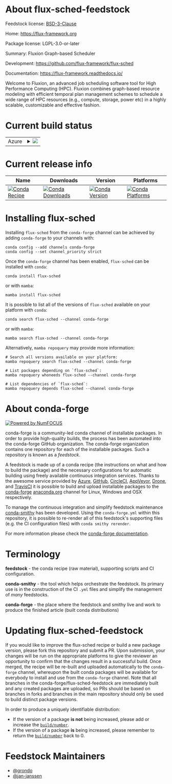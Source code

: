 About flux-sched-feedstock
==========================

Feedstock license: [BSD-3-Clause](https://github.com/conda-forge/flux-sched-feedstock/blob/main/LICENSE.txt)

Home: https://flux-framework.org

Package license: LGPL-3.0-or-later

Summary: Fluxion Graph-based Scheduler

Development: https://github.com/flux-framework/flux-sched

Documentation: https://flux-framework.readthedocs.io/

Welcome to Fluxion, an advanced job scheduling software tool for
High Performance Computing (HPC). Fluxion combines graph-based
resource modeling with efficient temporal plan management schemes to
schedule a wide range of HPC resources (e.g., compute, storage, power
etc) in a highly scalable, customizable and effective fashion.


Current build status
====================


<table>
    
  <tr>
    <td>Azure</td>
    <td>
      <details>
        <summary>
          <a href="https://dev.azure.com/conda-forge/feedstock-builds/_build/latest?definitionId=19290&branchName=main">
            <img src="https://dev.azure.com/conda-forge/feedstock-builds/_apis/build/status/flux-sched-feedstock?branchName=main">
          </a>
        </summary>
        <table>
          <thead><tr><th>Variant</th><th>Status</th></tr></thead>
          <tbody><tr>
              <td>linux_64_python3.10.____cpython</td>
              <td>
                <a href="https://dev.azure.com/conda-forge/feedstock-builds/_build/latest?definitionId=19290&branchName=main">
                  <img src="https://dev.azure.com/conda-forge/feedstock-builds/_apis/build/status/flux-sched-feedstock?branchName=main&jobName=linux&configuration=linux%20linux_64_python3.10.____cpython" alt="variant">
                </a>
              </td>
            </tr><tr>
              <td>linux_64_python3.11.____cpython</td>
              <td>
                <a href="https://dev.azure.com/conda-forge/feedstock-builds/_build/latest?definitionId=19290&branchName=main">
                  <img src="https://dev.azure.com/conda-forge/feedstock-builds/_apis/build/status/flux-sched-feedstock?branchName=main&jobName=linux&configuration=linux%20linux_64_python3.11.____cpython" alt="variant">
                </a>
              </td>
            </tr><tr>
              <td>linux_64_python3.12.____cpython</td>
              <td>
                <a href="https://dev.azure.com/conda-forge/feedstock-builds/_build/latest?definitionId=19290&branchName=main">
                  <img src="https://dev.azure.com/conda-forge/feedstock-builds/_apis/build/status/flux-sched-feedstock?branchName=main&jobName=linux&configuration=linux%20linux_64_python3.12.____cpython" alt="variant">
                </a>
              </td>
            </tr><tr>
              <td>linux_64_python3.8.____cpython</td>
              <td>
                <a href="https://dev.azure.com/conda-forge/feedstock-builds/_build/latest?definitionId=19290&branchName=main">
                  <img src="https://dev.azure.com/conda-forge/feedstock-builds/_apis/build/status/flux-sched-feedstock?branchName=main&jobName=linux&configuration=linux%20linux_64_python3.8.____cpython" alt="variant">
                </a>
              </td>
            </tr><tr>
              <td>linux_64_python3.9.____cpython</td>
              <td>
                <a href="https://dev.azure.com/conda-forge/feedstock-builds/_build/latest?definitionId=19290&branchName=main">
                  <img src="https://dev.azure.com/conda-forge/feedstock-builds/_apis/build/status/flux-sched-feedstock?branchName=main&jobName=linux&configuration=linux%20linux_64_python3.9.____cpython" alt="variant">
                </a>
              </td>
            </tr>
          </tbody>
        </table>
      </details>
    </td>
  </tr>
</table>

Current release info
====================

| Name | Downloads | Version | Platforms |
| --- | --- | --- | --- |
| [![Conda Recipe](https://img.shields.io/badge/recipe-flux--sched-green.svg)](https://anaconda.org/conda-forge/flux-sched) | [![Conda Downloads](https://img.shields.io/conda/dn/conda-forge/flux-sched.svg)](https://anaconda.org/conda-forge/flux-sched) | [![Conda Version](https://img.shields.io/conda/vn/conda-forge/flux-sched.svg)](https://anaconda.org/conda-forge/flux-sched) | [![Conda Platforms](https://img.shields.io/conda/pn/conda-forge/flux-sched.svg)](https://anaconda.org/conda-forge/flux-sched) |

Installing flux-sched
=====================

Installing `flux-sched` from the `conda-forge` channel can be achieved by adding `conda-forge` to your channels with:

```
conda config --add channels conda-forge
conda config --set channel_priority strict
```

Once the `conda-forge` channel has been enabled, `flux-sched` can be installed with `conda`:

```
conda install flux-sched
```

or with `mamba`:

```
mamba install flux-sched
```

It is possible to list all of the versions of `flux-sched` available on your platform with `conda`:

```
conda search flux-sched --channel conda-forge
```

or with `mamba`:

```
mamba search flux-sched --channel conda-forge
```

Alternatively, `mamba repoquery` may provide more information:

```
# Search all versions available on your platform:
mamba repoquery search flux-sched --channel conda-forge

# List packages depending on `flux-sched`:
mamba repoquery whoneeds flux-sched --channel conda-forge

# List dependencies of `flux-sched`:
mamba repoquery depends flux-sched --channel conda-forge
```


About conda-forge
=================

[![Powered by
NumFOCUS](https://img.shields.io/badge/powered%20by-NumFOCUS-orange.svg?style=flat&colorA=E1523D&colorB=007D8A)](https://numfocus.org)

conda-forge is a community-led conda channel of installable packages.
In order to provide high-quality builds, the process has been automated into the
conda-forge GitHub organization. The conda-forge organization contains one repository
for each of the installable packages. Such a repository is known as a *feedstock*.

A feedstock is made up of a conda recipe (the instructions on what and how to build
the package) and the necessary configurations for automatic building using freely
available continuous integration services. Thanks to the awesome service provided by
[Azure](https://azure.microsoft.com/en-us/services/devops/), [GitHub](https://github.com/),
[CircleCI](https://circleci.com/), [AppVeyor](https://www.appveyor.com/),
[Drone](https://cloud.drone.io/welcome), and [TravisCI](https://travis-ci.com/)
it is possible to build and upload installable packages to the
[conda-forge](https://anaconda.org/conda-forge) [anaconda.org](https://anaconda.org/)
channel for Linux, Windows and OSX respectively.

To manage the continuous integration and simplify feedstock maintenance
[conda-smithy](https://github.com/conda-forge/conda-smithy) has been developed.
Using the ``conda-forge.yml`` within this repository, it is possible to re-render all of
this feedstock's supporting files (e.g. the CI configuration files) with ``conda smithy rerender``.

For more information please check the [conda-forge documentation](https://conda-forge.org/docs/).

Terminology
===========

**feedstock** - the conda recipe (raw material), supporting scripts and CI configuration.

**conda-smithy** - the tool which helps orchestrate the feedstock.
                   Its primary use is in the construction of the CI ``.yml`` files
                   and simplify the management of *many* feedstocks.

**conda-forge** - the place where the feedstock and smithy live and work to
                  produce the finished article (built conda distributions)


Updating flux-sched-feedstock
=============================

If you would like to improve the flux-sched recipe or build a new
package version, please fork this repository and submit a PR. Upon submission,
your changes will be run on the appropriate platforms to give the reviewer an
opportunity to confirm that the changes result in a successful build. Once
merged, the recipe will be re-built and uploaded automatically to the
`conda-forge` channel, whereupon the built conda packages will be available for
everybody to install and use from the `conda-forge` channel.
Note that all branches in the conda-forge/flux-sched-feedstock are
immediately built and any created packages are uploaded, so PRs should be based
on branches in forks and branches in the main repository should only be used to
build distinct package versions.

In order to produce a uniquely identifiable distribution:
 * If the version of a package **is not** being increased, please add or increase
   the [``build/number``](https://docs.conda.io/projects/conda-build/en/latest/resources/define-metadata.html#build-number-and-string).
 * If the version of a package **is** being increased, please remember to return
   the [``build/number``](https://docs.conda.io/projects/conda-build/en/latest/resources/define-metadata.html#build-number-and-string)
   back to 0.

Feedstock Maintainers
=====================

* [@grondo](https://github.com/grondo/)
* [@jan-janssen](https://github.com/jan-janssen/)

